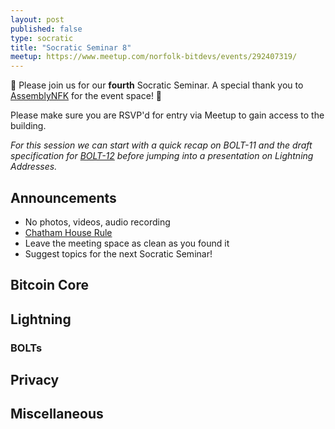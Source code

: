 ```yaml
---
layout: post
published: false
type: socratic
title: "Socratic Seminar 8"
meetup: https://www.meetup.com/norfolk-bitdevs/events/292407319/
---
```


👋 Please join us for our **fourth** Socratic Seminar. A special thank you to [AssemblyNFK](https://www.assemblynfk.com) for the event space! 🙏

Please make sure you are RSVP'd for entry via Meetup to gain access to the building.

*For this session we can start with a quick recap on BOLT-11 and the draft specification for [BOLT-12](https://bolt12.org) before jumping into a presentation on Lightning Addresses.*

## Announcements

- No photos, videos, audio recording
- [Chatham House Rule](https://www.chathamhouse.org/about-us/chatham-house-rule)
- Leave the meeting space as clean as you found it
- Suggest topics for the next Socratic Seminar!

## Bitcoin Core

## Lightning

### BOLTs

## Privacy

## Miscellaneous

